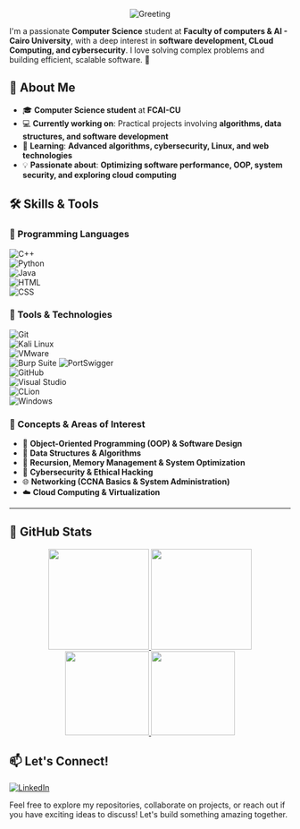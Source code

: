 <div align="center">
  
  ![Greeting](https://readme-typing-svg.herokuapp.com/?lines=Welcome+to+my+profile!;Iam+MALAK+NOUR+ELHUSSIEN👋&center=true&size=25)  

</div>

I'm a passionate **Computer Science** student at **Faculty of computers & AI - Cairo University**, with a deep interest in **software development, CLoud Computing, and cybersecurity**. I love solving complex problems and building efficient, scalable software. 🚀  

## 🚀 About Me  
- 🎓 **Computer Science student** at **FCAI-CU**  
- 💻 **Currently working on**: Practical projects involving **algorithms, data structures, and software development**  
- 🌱 **Learning**: **Advanced algorithms, cybersecurity, Linux, and web technologies**  
- 💡 **Passionate about**: **Optimizing software performance, OOP, system security, and exploring cloud computing**  

## 🛠️ Skills & Tools  

### 🔹 Programming Languages  
![C++](https://img.shields.io/badge/-C%2B%2B-00599C?style=flat&logo=c%2B%2B&logoColor=white)  
![Python](https://img.shields.io/badge/-Python-3776AB?style=flat&logo=python&logoColor=white)  
![Java](https://img.shields.io/badge/-Java-007396?style=flat&logo=java&logoColor=white)  
![HTML](https://img.shields.io/badge/-HTML5-E34F26?style=flat&logo=html5&logoColor=white)  
![CSS](https://img.shields.io/badge/-CSS3-1572B6?style=flat&logo=css3&logoColor=white)  

### 🔹 Tools & Technologies  
![Git](https://img.shields.io/badge/-Git-F05032?style=flat&logo=git&logoColor=white)  
![Kali Linux](https://img.shields.io/badge/-Kali%20Linux-557C94?style=flat&logo=kalilinux&logoColor=white)  
![VMware](https://img.shields.io/badge/-VMware-607078?style=flat&logo=vmware&logoColor=white)  
![Burp Suite](https://img.shields.io/badge/-Burp%20Suite-FF6600?style=flat&logo=burpsuite&logoColor=white)
![PortSwigger](https://img.shields.io/badge/-PortSwigger-F05A22?style=flat&logo=portswigger&logoColor=white)  
![GitHub](https://img.shields.io/badge/-GitHub-181717?style=flat&logo=github&logoColor=white)  
![Visual Studio](https://img.shields.io/badge/-Visual%20Studio-5C2D91?style=flat&logo=visual-studio&logoColor=white)  
![CLion](https://img.shields.io/badge/-CLion-000000?style=flat&logo=clion&logoColor=white)  
![Windows](https://img.shields.io/badge/-Windows-0078D6?style=flat&logo=windows&logoColor=white)  



### 🔹 Concepts & Areas of Interest  
- 🚀 **Object-Oriented Programming (OOP) & Software Design**  
- 📌 **Data Structures & Algorithms**  
- 🔁 **Recursion, Memory Management & System Optimization**  
- 🔐 **Cybersecurity & Ethical Hacking**  
- 🌐 **Networking (CCNA Basics & System Administration)**  
- ☁️ **Cloud Computing & Virtualization** 

---
## 🚀 GitHub Stats  

<div align="center">

<a href="https://github.com/Malaknourr">
  <img height="180em" src="https://github-readme-stats.vercel.app/api?username=Malaknourr&show_icons=true&theme=tokyonight&hide_border=true" />
</a>

<a href="https://github.com/Malaknourr">
  <img height="180em" src="https://github-readme-streak-stats.herokuapp.com/?user=Malaknourr&theme=tokyonight&hide_border=true" />
</a>

<a href="https://github.com/Malaknourr">
  <img height="150em" src="https://github-profile-trophy.vercel.app/?username=Malaknourr&theme=tokyonight&no-frame=true&column=4" />
</a>

<a href="https://github.com/Malaknourr">
  <img height="150em" src="https://github-readme-stats.vercel.app/api/top-langs/?username=Malaknourr&layout=compact&theme=tokyonight&hide_border=true" />
</a>

</div>



## 📫 Let's Connect!  
[![LinkedIn](https://img.shields.io/badge/-LinkedIn-0A66C2?style=flat&logo=linkedin&logoColor=white)](https://www.linkedin.com/in/malak-nourelhussien)  

Feel free to explore my repositories, collaborate on projects, or reach out if you have exciting ideas to discuss! Let's build something amazing together.   
